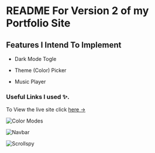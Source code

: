 # README For Version 2 of my Portfolio Site

## Features I Intend To Implement

- Dark Mode Togle

- Theme (Color) Picker

- Music Player

### Useful Links I used ✨.

To View the live site click [here &rarr;](https://mafalana.github.io/v2.html)

![Color Modes](https://www.gethalfmoon.com/docs/color-modes/)

![Navbar](https://www.gethalfmoon.com/docs/navbar/)

![Scrollspy](https://www.gethalfmoon.com/docs/scrollspy/)
